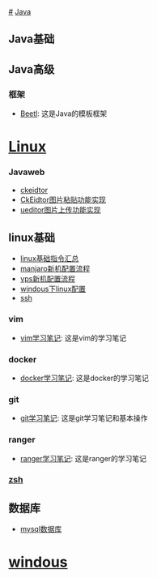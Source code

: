 [#](#) [Java](Java/index.md)
## Java基础


## Java高级
### 框架
- [Beetl](Java/Beetl.md): 这是Java的模板框架
# [Linux](Linux/index.md)
### Javaweb
- [ckeidtor](Javaweb/ckeidtor.md)
 - [CkEidtor图片粘贴功能实现](Javaweb/CkEidtor图片粘贴功能实现.md)
- [ueditor图片上传功能实现](Javaweb/ueditor图片上传功能实现.md)
## linux基础
- [linux基础指令汇总](Linux/linux基础指令汇总.md)
- [manjaro新机配置流程](Linux/manjaro新机配置流程.md)
- [vps新机配置流程](Linux/vps新机配置流程.md)
- [windous下linux配置](Linux/windous下linux配置.md)
- [ssh](Linux/ssh.md)
### vim
- [vim学习笔记](Linux/vim学习笔记.md): 这是vim的学习笔记

### docker
- [docker学习笔记](Linux/docker学习笔记.md): 这是docker的学习笔记

### git
- [git学习笔记](Linux/git学习笔记.md): 这是git学习笔记和基本操作

### ranger
- [ranger学习笔记](Linux/ranger学习笔记.md): 这是ranger的学习笔记
### [zsh](Linux/zsh.md)


## 数据库
- [mysql数据库](Database/mysql.md)

 
# [windous](windous/index.md)

